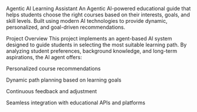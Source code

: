  Agentic AI Learning Assistant
An Agentic AI-powered educational guide that helps students choose the right courses based on their interests, goals, and skill levels. Built using modern AI technologies to provide dynamic, personalized, and goal-driven recommendations.


 Project Overview
This project implements an agent-based AI system designed to guide students in selecting the most suitable learning path. By analyzing student preferences, background knowledge, and long-term aspirations, the AI agent offers:

Personalized course recommendations

Dynamic path planning based on learning goals

Continuous feedback and adjustment

Seamless integration with educational APIs and platforms
